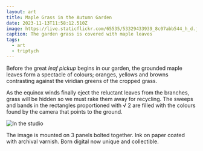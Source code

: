 ```yaml
---
layout: art
title: Maple Grass in the Autumn Garden
date: 2023-11-13T11:58:12.510Z
image: https://live.staticflickr.com/65535/53329433939_8c07abb544_h_d.jpg
caption: The garden grass is covered with maple leaves
tags:
  - art
  - triptych
---
```

Before the great *leaf pickup* begins in our garden, the grounded maple leaves form a spectacle of colours; oranges, yellows and browns contrasting against the viridian greens of the cropped grass.

As the equinox winds finally eject the reluctant leaves from the branches, grass will be hidden so we must rake them away for recycling. The sweeps and bands in the rectangles proportioned with √ 2 are filled with the colours found by the camera that points to the ground.

![In the studio](https://live.staticflickr.com/65535/53381269797_2a6fd66cd0_h_d.jpg "In the studio")

The image is mounted on 3 panels bolted together. Ink on paper coated with archival varnish. Born digital now unique and collectible.